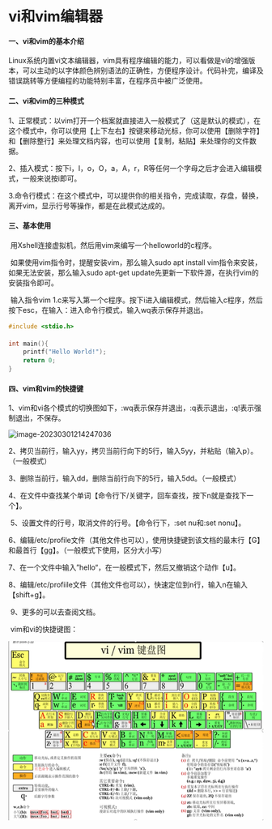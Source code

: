 # vi和vim编辑器



#### 一、vi和vim的基本介绍

​	Linux系统内置vi文本编辑器，vim具有程序编辑的能力，可以看做是vi的增强版本，可以主动的以字体颜色辨别语法的正确性，方便程序设计。代码补完，编译及错误跳转等方便编程的功能特别丰富，在程序员中被广泛使用。



#### 二、vi和vim的三种模式	

​	1、正常模式：以vim打开一个档案就直接进入一般模式了（这是默认的模式），在这个模式中，你可以使用【上下左右】按键来移动光标，你可以使用【删除字符】和【删除整行】来处理文档内容，也可以使用【复制，粘贴】来处理你的文件数据。

​	2、插入模式：按下i，I，o，O，a，A，r，R等任何一个字母之后才会进入编辑模式，一般来说按i即可。

​	3.命令行模式：在这个模式中，可以提供你的相关指令，完成读取，存盘，替换，离开vim，显示行号等操作，都是在此模式达成的。



#### 三、基本使用

​	用Xshell连接虚拟机，然后用vim来编写一个helloworld的c程序。

​	如果使用vim指令时，提醒安装vim，那么输入sudo apt install vim指令来安装，如果无法安装，那么输入sudo apt-get update先更新一下软件源，在执行vim的安装指令即可。

​	输入指令vim 1.c来写入第一个c程序。按下i进入编辑模式，然后输入c程序，然后按下esc，在输入：进入命令行模式，输入wq表示保存并退出。

```c
#include <stdio.h>

int main(){
    printf("Hello World!");
    return 0;
}
```



#### 四、vim和vim的快捷键

​	1、vim和vi各个模式的切换图如下，:wq表示保存并退出，:q表示退出，:q!表示强制退出，不保存。

![image-20230301214247036](..\asset\image-20230301214247036.png)

​    2、拷贝当前行，输入yy，拷贝当前行向下的5行，输入5yy，并粘贴（输入p）。（一般模式）

​	3、删除当前行，输入dd，删除当前行向下的5行，输入5dd。（一般模式）

​	4、在文件中查找某个单词【命令行下/关键字，回车查找，按下n就是查找下一个】。

​	5、设置文件的行号，取消文件的行号。【命令行下，:set nu和:set nonu】。

​	6、编辑/etc/profile文件（其他文件也可以），使用快捷键到该文档的最末行【G】和最首行【gg】。（一般模式下使用，区分大小写）

​	7、在一个文件中输入”hello“，在一般模式下，然后又撤销这个动作【u】。

​	8、编辑/etc/profiile文件（其他文件也可以），快速定位到n行，输入n在输入【shift+g】。

​	9、更多的可以去查阅文档。

​	vim和vi的快捷键图：

![](.\asset\image-20230301220015635.png)

